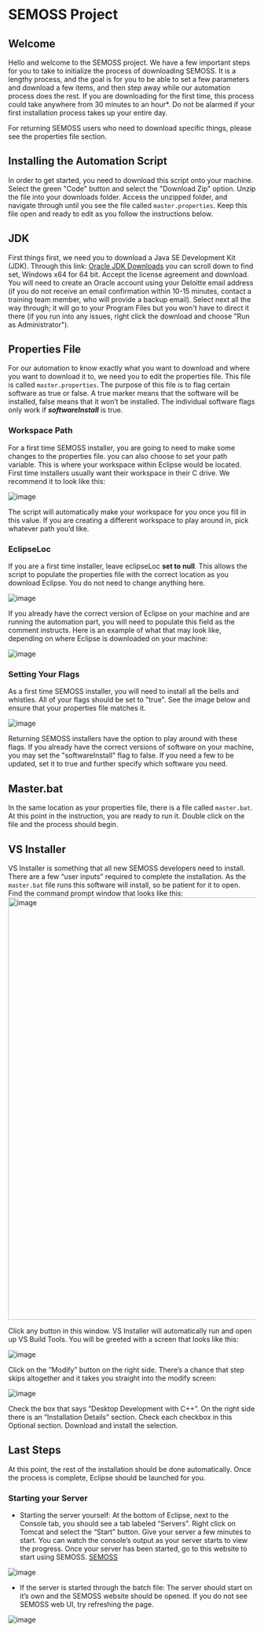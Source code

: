 # SEMOSS Project 
 
## Welcome 
 
Hello and welcome to the SEMOSS project. We have a few important steps for you to take to initialize the process of downloading SEMOSS. It is a lengthy process, and the goal is for you to be able to set a few parameters and download a few items, and then step away while our automation process does the rest. If you are downloading for the first time, this process could take anywhere from 30 minutes to an hour*. Do not be alarmed if your first installation process takes up your entire day. 
 
For returning SEMOSS users who need to download specific things, please see the properties file section. 

## Installing the Automation Script

In order to get started, you need to download this script onto your machine. Select the green "Code" button and select the "Download Zip" option. Unzip the file into your downloads folder. Access the unzipped folder, and navigate through until you see the file called `master.properties`. Keep this file open and ready to edit as you follow the instructions below. 

## JDK 
 
First things first, we need you to download a Java SE Development Kit (JDK). Through this link: [Oracle JDK Downloads](https://www.oracle.com/java/technologies/javase/javase8u211-later-archive-downloads.html) you can scroll down to find set, Windows x64 for 64 bit. Accept the license agreement and download. You will need to create an Oracle account using your Deloitte email address (if you do not receive an email confirmation within 10-15 minutes, contact a training team member, who will provide a backup email). Select next all the way through; it will go to your Program Files but you won't have to direct it there (if you run into any issues, right click the download and choose "Run as Administrator"). 
 
## Properties File 
 
For our automation to know exactly what you want to download and where you want to download it to, we need you to edit the properties file. This file is called `master.properties`. The purpose of this file is to flag certain software as true or false. A true marker means that the software will be installed, false means that it won’t be installed. The individual software flags only work if _**softwareInstall**_ is true. 
### Workspace Path
For a first time SEMOSS installer, you are going to need to make some changes to the properties file. you can also choose to set your path variable. This is where your workspace within Eclipse would be located. First time installers usually want their workspace in their C drive. We recommend it to look like this: 

![image](https://github.com/user-attachments/assets/9a7d394a-40f6-4f9c-8ced-eabef0972045)

The script will automatically make your workspace for you once you fill in this value. If you are creating a different workspace to play around in, pick whatever path you’d like. 

### EclipseLoc

If you are a first time installer, leave eclipseLoc **set to null**. This allows the script to populate the properties file with the correct location as you download Eclipse. You do not need to change anything here.

![image](https://github.com/user-attachments/assets/02c799a8-b458-4a25-a850-a605f1a2b39d)

If you already have the correct version of Eclipse on your machine and are running the automation part, you will need to populate this field as the comment instructs. Here is an example of what that may look like, depending on where Eclipse is downloaded on your machine: 

![image](https://github.com/user-attachments/assets/41d51762-0886-44cd-b6bf-134d2c8314a1)

### Setting Your Flags

As a first time SEMOSS installer, you will need to install all the bells and whistles. All of your flags should be set to "true". See the image below and ensure that your properties file matches it. 

![image](https://github.com/user-attachments/assets/e9bf8464-6707-4a0e-9b23-8c4fcaec0bb4)

Returning SEMOSS installers have the option to play around with these flags. If you already have the correct versions of software on your machine, you may set the "softwareInstall" flag to false. If you need a few to be updated, set it to true and further specify which software you need. 

## Master.bat

In the same location as your properties file, there is a file called `master.bat`. At this point in the instruction, you are ready to run it. Double click on the file and the process should begin. 

## VS Installer

VS Installer is something that all new SEMOSS developers need to install. There are a few “user inputs” required to complete the installation. As the `master.bat` file runs this software will install, so be patient for it to open. Find the command prompt window that looks like this: 
<img width="857" alt="image" src="https://github.com/user-attachments/assets/c15873ae-556e-4d49-8330-3e646a705d47">

Click any button in this window. VS Installer will automatically run and open up VS Build Tools. You will be greeted with a screen that looks like this:

![image](https://github.com/user-attachments/assets/a07d5266-98f0-4eab-9b5d-23a65d8e20de)

Click on the ”Modify” button on the right side. There’s a chance that step skips altogether and it takes you straight into the modify screen:

![image](https://github.com/user-attachments/assets/23f97da3-fe67-4ad6-b40b-20984648660e)

Check the box that says ”Desktop Development with C++”. On the right side there is an ”Installation Details” section. Check each checkbox in this Optional section. Download and install the selection.

## Last Steps

At this point, the rest of the installation should be done automatically. Once the process is complete, Eclipse should be launched for you.  

### Starting your Server

- Starting the server yourself: At the bottom of Eclipse, next to the Console tab, you should see a tab labeled “Servers”.  Right click on Tomcat and select the “Start” button. Give your server a few minutes to start. You can watch the console’s output as your server starts to view the progress. Once your server has been started, go to this website to start using SEMOSS. [SEMOSS](http://localhost:9090/SemossWeb/#!/)

![image](https://github.com/user-attachments/assets/5a7e266a-a7bd-4681-a13e-0e8500bf07aa)

 - If the server is started through the batch file: The server should start on it’s own and the SEMOSS website should be opened. If you do not see SEMOSS web UI, try refreshing the page.

![image](https://github.com/user-attachments/assets/89d5bc0a-6094-406a-a2e2-7cb005a4e274)
